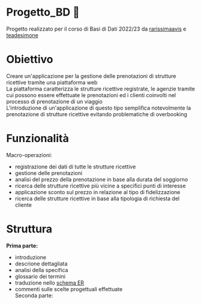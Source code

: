 # Progetto_BD :purple_heart:
Progetto realizzato per il corso di Basi di Dati 2022/23 da [rarissimaavis](https://github.com/rarissimaavis) e [teadesimone](https://github.com/teadesimone)
# Obiettivo
Creare un'applicazione per la gestione delle prenotazioni di strutture ricettive tramite una piattaforma web \
La piattaforma caratterizza le strutture ricettive registrate, le agenzie tramite cui possono essere effettuate le prenotazioni ed i clienti coinvolti nel processo di prenotazione di un viaggio \
L'introduzione di un'applicazione di questo tipo semplifica notevolmente la prenotazione di strutture ricettive evitando problematiche di overbooking
# Funzionalità 
Macro-operazioni:
- registrazione dei dati di tutte le strutture ricettive
- gestione delle prenotazioni
- analisi del prezzo della prenotazione in base alla durata del soggiorno
- ricerca delle strutture ricettive più vicine a specifici punti di interesse
- applicazione sconto sul prezzo in relazione al tipo di fidelizzazione
- ricerca delle strutture ricettive in base alla tipologia di richiesta del cliente
# Struttura
**Prima parte:**
- introduzione
- descrione dettagliata
- analisi della specifica
- glossario dei termini
- traduzione nello [schema ER](https://github.com/rarissimaavis/Progetto_BD/blob/main/schemi/schema_ER.svg)
- commenti sulle scelte progettuali effettuate \
Seconda parte:

